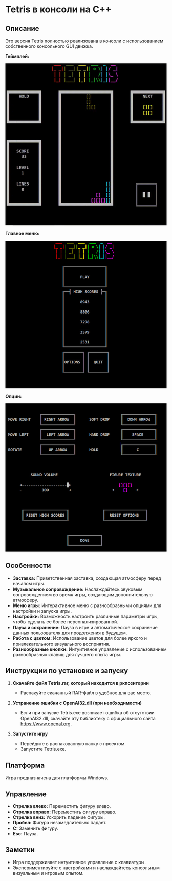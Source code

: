 # Tetris в консоли на C++

## Описание
Это версия Tetris полностью реализована в консоли с использованием собственного консольного GUI движка. 

**Геймплей:**

![Tetris Gameplay](example/game_play.gif)

**Главное меню:**

<p align="center">
  <img src="example/menu.jpg" alt="Alt Text">
</p>

**Опции:**

<p align="center">
  <img src="example/options.jpg" alt="Alt Text">
</p>

## Особенности

- **Заставка:** Приветственная заставка, создающая атмосферу перед началом игры.
- **Музыкальное сопровождение:** Наслаждайтесь звуковым сопровождением во время игры, создающим дополнительную атмосферу.
- **Меню игры:** Интерактивное меню с разнообразными опциями для настройки и запуска игры.
- **Настройки:** Возможность настроить различные параметры игры, чтобы сделать ее более персонализированной.
- **Пауза и сохранение:** Пауза в игре и автоматическое сохранение данных пользователя для продолжения в будущем.
- **Работа с цветом:** Использование цветов для более яркого и привлекательного визуального восприятия.
- **Разнообразные кнопки:** Интуитивное управление с использованием разнообразных клавиш для лучшего опыта игры.

## Инструкции по установке и запуску

1. **Скачайте файл Tetris.rar, который находится в ркпозитории**
   - Распакуйте скачанный RAR-файл в удобное для вас место.

2. **Устранение ошибки с OpenAl32.dll (при необходимости)**
   - Если при запуске Tetris.exe возникает ошибка об отсутствии OpenAl32.dll, скачайте эту библиотеку с официального сайта https://www.openal.org.

3. **Запустите игру**
   - Перейдите в распакованную папку с проектом.
   - Запустите Tetris.exe.

## Платформа
Игра предназначена для платформы Windows.

## Управление

- **Стрелка влево:** Переместить фигуру влево.
- **Стрелка вправо:** Переместить фигуру вправо.
- **Стрелка вниз:** Ускорить падение фигуры.
- **Пробел:** Фигура незамедлительно падает.
- **С:** Заменить фигуру.
- **Esc:** Пауза.

## Заметки
- Игра поддерживает интуитивное управление с клавиатуры.
- Экспериментируйте с настройками и наслаждайтесь консольным визуальным и игровым опытом.


